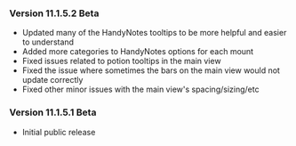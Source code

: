 ### Version 11.1.5.2 Beta

- Updated many of the HandyNotes tooltips to be more helpful and easier to understand
- Added more categories to HandyNotes options for each mount
- Fixed issues related to potion tooltips in the main view
- Fixed the issue where sometimes the bars on the main view would not update correctly
- Fixed other minor issues with the main view's spacing/sizing/etc


### Version 11.1.5.1 Beta

- Initial public release
